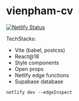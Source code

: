 # vienpham-cv

[![Netlify Status](https://api.netlify.com/api/v1/badges/528e8031-0a6c-4ed6-b024-89059b7ac915/deploy-status)](https://app.netlify.com/sites/vienresume/deploys)

TechStacks:

- Vite (babel, postcss)
- React@18
- Style components
- Open props
- Netlify edge functions
- Supabase database

```cli
netlify dev --edgeInspect
```
